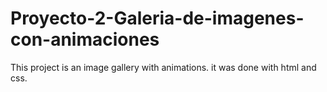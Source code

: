 # Proyecto-2-Galeria-de-imagenes-con-animaciones
This project is an image gallery with animations.
it was done with html and css.
